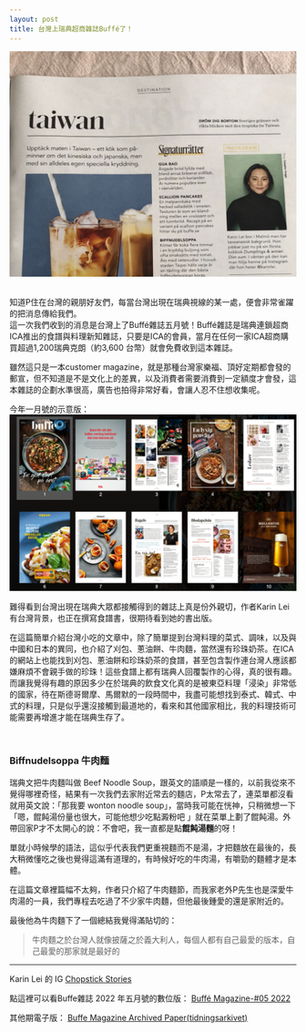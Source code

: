 ```yaml
---
layout: post
title: 台灣上瑞典超商雜誌Buffé了！
---
```


![](/assets/img/Buffe.jpg)

<br/>
知道P住在台灣的親朋好友們，每當台灣出現在瑞典視線的某一處，便會非常雀躍的把消息傳給我們。
<br/>
這一次我們收到的消息是台灣上了Buffé雜誌五月號！Buffé雜誌是瑞典連鎖超商ICA推出的食譜與料理新知雜誌，只要是ICA的會員，當月在任何一家ICA超商購買超過1,200瑞典克朗（約3,600 台幣）就會免費收到這本雜誌。

雖然這只是一本customer magazine，就是那種台灣家樂福、頂好定期都會發的郵宣，但不知道是不是文化上的差異，以及消費者需要消費到一定額度才會發，這本雜誌的企劃水準很高，廣告也拍得非常好看，會讓人忍不住想收集呢。

今年一月號的示意版：
![](/assets/img/Buffe2.png)

難得看到台灣出現在瑞典大眾都接觸得到的雜誌上真是份外親切，作者Karin Lei有台灣背景，也正在撰寫食譜書，很期待看到她的書出版。

在這篇簡單介紹台灣小吃的文章中，除了簡單提到台灣料理的菜式、調味，以及與中國和日本的異同，也介紹了刈包、蔥油餅、牛肉麵，當然還有珍珠奶茶。在ICA的網站上也能找到刈包、蔥油餅和珍珠奶茶的食譜，甚至包含製作連台灣人應該都嫌麻煩不會親手做的珍珠！這些食譜上都有瑞典人回覆製作的心得，真的很有趣。而讓我覺得有趣的原因多少在於瑞典的飲食文化真的是被東亞料理「浸染」非常低的國家，待在斯德哥爾摩、馬爾默的一段時間中，我盡可能想找到泰式、韓式、中式的料理，只是似乎還沒接觸到最道地的，看來和其他國家相比，我的料理技術可能需要再增進才能在瑞典生存了。

<br/>

### Biffnudelsoppa 牛肉麵

瑞典文把牛肉麵叫做 Beef Noodle Soup，跟英文的語順是一樣的，以前我從來不覺得哪裡奇怪，結果有一次我們去家附近常去的麵店，P太常去了，連菜單都沒看就用英文說：「那我要 wonton noodle soup」，當時我可能在恍神，只稍微想一下「嗯，餛飩湯份量也很大，可能他想少吃點澱粉吧 」就在菜單上劃了餛飩湯。外帶回家P才不太開心的說：不會吧，我一直都是點**餛飩湯麵**的呀！

單就小時候學的語法，這似乎代表我們更重視麵而不是湯，才把麵放在最後的，長大稍微懂吃之後也覺得這滿有道理的，有時候好吃的牛肉湯，有嚼勁的麵體才是本體。

在這篇文章裡篇幅不太夠，作者只介紹了牛肉麵節，而我家老外P先生也是深愛牛肉湯的一員，我們專程去吃過了不少家牛肉麵，但他最後鍾愛的還是家附近的。

最後他為牛肉麵下了一個總結我覺得滿貼切的：

> 牛肉麵之於台灣人就像披薩之於義大利人，每個人都有自己最愛的版本，自己最愛的那家就是最好的


----
Karin Lei 的 IG [Chopstick Stories](https://www.instagram.com/karinlei/)


點這裡可以看Buffe雜誌 2022 年五月號的數位版：
[Buffé Magazine-#05 2022](https://www.e-magin.se/paper/7g7x65nh/paper/1#/paper/7g7x65nh/11)

其他期電子版：
[Buffe Magazine Archived Paper(tidningsarkivet)](https://www.ica.se/buffe/tidningsarkivet/)